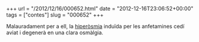 +++
url = "/2012/12/16/000652.html"
date = "2012-12-16T23:06:52+00:00"
tags = ["contes"]
slug = "000652"
+++

Malauradament per a ell, la [hiperòsmia](http://en.wikipedia.org/wiki/Hyperosmia) induïda per les anfetamines cedí aviat i degenerà en una clara osmàlgia.
